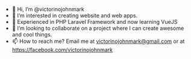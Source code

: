 - 👋 Hi, I’m @victorinojohnmark
- 👀 I’m interested in creating website and web apps.
- 🌱 Experienced in PHP Laravel Framework and now learning VueJS
- 💞️ I’m looking to collaborate on a project where I can create awesome and cool things.
- 📫 How to reach me? Email me at victorinojohnmark@gmail.com or at https://facebook.com/victorinojohnmark

<!---
victorinojohnmark/victorinojohnmark is a ✨ special ✨ repository because its `README.md` (this file) appears on your GitHub profile.
You can click the Preview link to take a look at your changes.
--->
